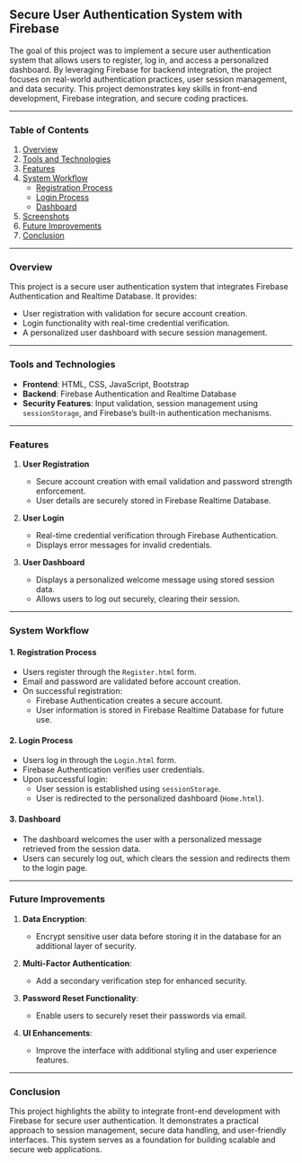 ## Secure User Authentication System with Firebase

The goal of this project was to implement a secure user authentication system that allows users to register, log in, and access a personalized dashboard. By leveraging Firebase for backend integration, the project focuses on real-world authentication practices, user session management, and data security. This project demonstrates key skills in front-end development, Firebase integration, and secure coding practices.

---

### **Table of Contents**
1. [Overview](#overview)
2. [Tools and Technologies](#tools-and-technologies)
3. [Features](#features)
4. [System Workflow](#system-workflow)
    - [Registration Process](#1-registration-process)
    - [Login Process](#2-login-process)
    - [Dashboard](#3-dashboard)
5. [Screenshots](#screenshots)
6. [Future Improvements](#future-improvements)
7. [Conclusion](#conclusion)

---

### **Overview**
This project is a secure user authentication system that integrates Firebase Authentication and Realtime Database. It provides:
- User registration with validation for secure account creation.
- Login functionality with real-time credential verification.
- A personalized user dashboard with secure session management.

---

### **Tools and Technologies**
- **Frontend**: HTML, CSS, JavaScript, Bootstrap
- **Backend**: Firebase Authentication and Realtime Database
- **Security Features**: Input validation, session management using `sessionStorage`, and Firebase’s built-in authentication mechanisms.

---

### **Features**
1. **User Registration**
   - Secure account creation with email validation and password strength enforcement.
   - User details are securely stored in Firebase Realtime Database.

2. **User Login**
   - Real-time credential verification through Firebase Authentication.
   - Displays error messages for invalid credentials.

3. **User Dashboard**
   - Displays a personalized welcome message using stored session data.
   - Allows users to log out securely, clearing their session.

---

### **System Workflow**

#### **1. Registration Process**
- Users register through the `Register.html` form.
- Email and password are validated before account creation.
- On successful registration:
  - Firebase Authentication creates a secure account.
  - User information is stored in Firebase Realtime Database for future use.

#### **2. Login Process**
- Users log in through the `Login.html` form.
- Firebase Authentication verifies user credentials.
- Upon successful login:
  - User session is established using `sessionStorage`.
  - User is redirected to the personalized dashboard (`Home.html`).

#### **3. Dashboard**
- The dashboard welcomes the user with a personalized message retrieved from the session data.
- Users can securely log out, which clears the session and redirects them to the login page.

---

### **Future Improvements**
1. **Data Encryption**:
   - Encrypt sensitive user data before storing it in the database for an additional layer of security.

2. **Multi-Factor Authentication**:
   - Add a secondary verification step for enhanced security.

3. **Password Reset Functionality**:
   - Enable users to securely reset their passwords via email.

4. **UI Enhancements**:
   - Improve the interface with additional styling and user experience features.

---

### **Conclusion**
This project highlights the ability to integrate front-end development with Firebase for secure user authentication. It demonstrates a practical approach to session management, secure data handling, and user-friendly interfaces. This system serves as a foundation for building scalable and secure web applications.

